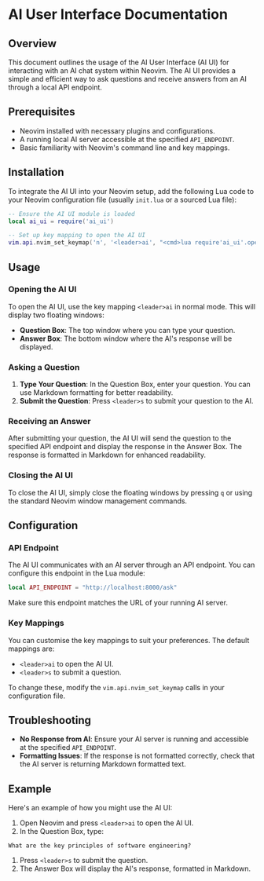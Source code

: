 # AI User Interface Documentation

## Overview

This document outlines the usage of the AI User Interface (AI UI) for interacting with an AI chat system within Neovim. The AI UI provides a simple and efficient way to ask questions and receive answers from an AI through a local API endpoint.

## Prerequisites

- Neovim installed with necessary plugins and configurations.
- A running local AI server accessible at the specified `API_ENDPOINT`.
- Basic familiarity with Neovim's command line and key mappings.

## Installation

To integrate the AI UI into your Neovim setup, add the following Lua code to your Neovim configuration file (usually `init.lua` or a sourced Lua file):

```lua
-- Ensure the AI UI module is loaded
local ai_ui = require('ai_ui')

-- Set up key mapping to open the AI UI
vim.api.nvim_set_keymap('n', '<leader>ai', "<cmd>lua require'ai_ui'.open_ui()<CR>", { noremap = true, silent = true })
```

## Usage

### Opening the AI UI

To open the AI UI, use the key mapping `<leader>ai` in normal mode. This will display two floating windows:

- **Question Box**: The top window where you can type your question.
- **Answer Box**: The bottom window where the AI's response will be displayed.

### Asking a Question

1.  **Type Your Question**: In the Question Box, enter your question. You can use Markdown formatting for better readability.
2.  **Submit the Question**: Press `<leader>s` to submit your question to the AI.

### Receiving an Answer

After submitting your question, the AI UI will send the question to the specified API endpoint and display the response in the Answer Box. The response is formatted in Markdown for enhanced readability.

### Closing the AI UI

To close the AI UI, simply close the floating windows by pressing `q` or using the standard Neovim window management commands.

## Configuration

### API Endpoint

The AI UI communicates with an AI server through an API endpoint. You can configure this endpoint in the Lua module:

```lua
local API_ENDPOINT = "http://localhost:8000/ask"
```

Make sure this endpoint matches the URL of your running AI server.

### Key Mappings

You can customise the key mappings to suit your preferences. The default mappings are:

- `<leader>ai` to open the AI UI.
- `<leader>s` to submit a question.

To change these, modify the `vim.api.nvim_set_keymap` calls in your configuration file.

## Troubleshooting

- **No Response from AI**: Ensure your AI server is running and accessible at the specified `API_ENDPOINT`.
- **Formatting Issues**: If the response is not formatted correctly, check that the AI server is returning Markdown formatted text.

## Example

Here's an example of how you might use the AI UI:

1.  Open Neovim and press `<leader>ai` to open the AI UI.
2.  In the Question Box, type:

`What are the key principles of software engineering?`

1.  Press `<leader>s` to submit the question.
2.  The Answer Box will display the AI's response, formatted in Markdown.

